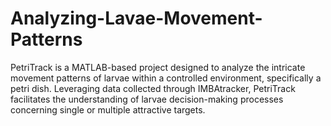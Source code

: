 # Analyzing-Lavae-Movement-Patterns
PetriTrack is a MATLAB-based project designed to analyze the intricate movement patterns of larvae within a controlled environment, specifically a petri dish. Leveraging data collected through IMBAtracker, PetriTrack facilitates the understanding of larvae decision-making processes concerning single or multiple attractive targets.
